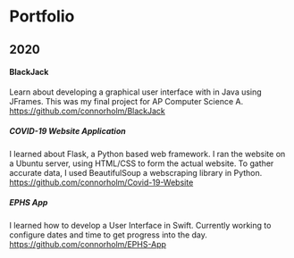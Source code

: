 # Portfolio

## 2020
#### BlackJack
Learn about developing a graphical user interface with in Java using JFrames. This was my final project for AP Computer Science A.
https://github.com/connorholm/BlackJack

##### COVID-19 Website Application
I learned about Flask, a Python based web framework. I ran the website on a Ubuntu server, using HTML/CSS to form the actual website. To gather accurate data, I used BeautifulSoup a webscraping library in Python.
https://github.com/connorholm/Covid-19-Website

##### EPHS App
I learned how to develop a User Interface in Swift. Currently working to configure dates and time to get progress into the day.
https://github.com/connorholm/EPHS-App
